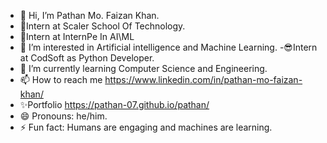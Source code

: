 - 👋 Hi, I’m Pathan Mo. Faizan Khan.
- 🚀Intern at Scaler School Of Technology.
- 🌟Intern at InternPe In AI\ML
- 👀 I’m interested in Artificial intelligence and Machine Learning.
-😎Intern at CodSoft as Python Developer.
- 🌱 I’m currently learning Computer Science and Engineering.
- 📫 How to reach me https://www.linkedin.com/in/pathan-mo-faizan-khan/
- ✨Portfolio https://pathan-07.github.io/pathan/
- 😄 Pronouns: he/him.
- ⚡ Fun fact: Humans are engaging and machines are learning.

<!---
pathan-07/pathan-07 is a ✨ special ✨ repository because its `README.md` (this file) appears on your GitHub profile.
You can click the Preview link to take a look at your changes.
--->
